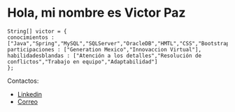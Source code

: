 # Hola, mi nombre es Victor Paz
    String[] victor = {  
    conocimientos : ["Java","Spring","MySQL","SQLServer","OracleDB","HMTL","CSS","Bootstrap","JavaScript","C#","ASP.NET"],
    participaciones : ["Generation Mexico","Innovaccion Virtual"],
    habilidadesblandas : ["Atención a los detalles","Resolución de conflictos","Trabajo en equipo","Adaptabilidad"]
    };
Contactos:
- [Linkedin](https://www.linkedin.com/in/victor-fernando-paz-ru/)
- [Correo](victorferpazruiz@gmail.com)
